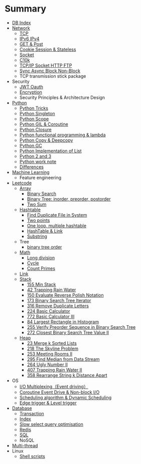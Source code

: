 # Summary

* [DB Index](README.md)
* [Network](neetwork.md)
  * [TCP](neetwork/tcp.md)
  * [IPv6 IPv4](neetwork/ipv6-ipv4.md)
  * [GET & Post](neetwork/get-and-post.md)
  * [Cookie Session & Stateless](neetwork/cookie-session-and-stateless.md)
  * [Socket](neetwork/socket.md)
  * [C10k](neetwork/c10k.md)
  * [TCP/IP Socket HTTP FTP](neetwork/tcpip-socket-http-ftp.md)
  * [Sync Async Block Non-Block](neetwork/sync-async-block-non-block.md)
  * TCP transmission stick package
* Security
  * [JWT Oauth](jwt-oauth.md)
  * [Encryption](encryption.md)
  * Security Principles & Architecture Design
* [Python](python-basic.md)
  * [Python Tricks](python-tricks.md)
  * [Python Singleton](python-advance.md)
  * [Python Scope](python-scope.md)
  * [Python GIL & Coroutine](python-gil.md)
  * [Python Closure](closure.md)
  * [Python functional programming & lambda](python-functional-programming-and-lambda.md)
  * [Python Copy  & Deepcopy ](python-copy-and-deepcopy.md)
  * [Python GC](python-gc.md)
  * [Python Implementation of List](python-implementation-of-list.md)
  * [Python 2 and 3](python-2-and-3.md)
  * [Python work note](python-work-note.md)
  * [Differences](differences.md)
* [Machine Learning](machine-learning.md)
  * Feature engineering
* [Leetcode](leetcode.md)
  * [Array](array.md)
    * [Binary Search](array/binary-search.md)
    * [Binary Tree: inorder, preorder, postorder](array/binary-tree-inorder-preorder-postorder.md)
    * [Two Sum](array/two-sum.md)
  * [Hashtable](hashtable.md)
    * [Find Duplicate File in System](find-duplicate-file-in-system.md)
    * [Two points](two-points.md)
    * [One loop, multiple hashtable](one-loop-multiple-hashtable.md)
    * [HashTable & Link](hashtable-and-link.md)
    * [Substring](substring.md)
  * Tree
    * [binary tree order](binary-tree-order.md)
  * [Math](math.md)
    * [Long division](math/long-division.md)
    * [Cycle](math/cycle.md)
    * [Count Primes](math/count-primes.md)
  * [Link](link.md)
  * [Stack](stack.md)
    * [155 Min Stack](stack/155-min-stack.md)
    * [42 Trapping Rain Water](stack/42-trapping-rain-water.md)
    * [150 Evaluate Reverse Polish Notation](stack/150-evaluate-reverse-polish-notation.md)
    * [173 Binary Search Tree Iterator](stack/173-binary-search-tree-iterator.md)
    * [316 Remove Duplicate Letters](stack/316-remove-duplicate-letters.md)
    * [224 Basic Calculator](stack/224-basic-calculator.md)
    * [772  Basic Calculator III](stack/772-basic-calculator-iii.md)
    * [84 Largest Rectangle in Histogram](stack/84-largest-rectangle-in-histogram.md)
    * [255 Verify Preorder Sequence in Binary Search Tree](stack/255-verify-preorder-sequence-in-binary-search-tree.md)
    * [272 Closest Binary Search Tree Value II](stack/272-closest-binary-search-tree-value-ii.md)
  * [Heap](heap.md)
    * [23 Merge k Sorted Lists](heap/23-merge-k-sorted-lists.md)
    * [218 The Skyline Problem](heap/218-the-skyline-problem.md)
    * [253 Meeting Rooms II](heap/253-meeting-rooms-ii.md)
    * [295 Find Median from Data Stream](heap/295-find-median-from-data-stream.md)
    * [264 Ugly Number II](heap/264-ugly-number-ii.md)
    * [407 Trapping Rain Water II](heap/407-trapping-rain-water-ii.md)
    * [358 Rearrange String k Distance Apart](heap/358-rearrange-string-k-distance-apart.md)
* OS
  * [I/O Multiplexing（Event  driving）](general.md)
  * [Coroutine Event Drive & Non-block I/O](coroutine-event-drive-and-non-block-io.md)
  * [Scheduling algorithm & Dynamic Scheduling](scheduling-algorithm.md)
  * [Edge trigger & Level trigger](edge-trigger-and-level-trigger.md)
* [Database](database.md)
  * [Transaction](transaction.md)
  * [Index](index.md)
  * [Slow select query optimisation](slow-select-query-optimisation.md)
  * [Redis](redis.md)
  * [SQL](sql.md)
  * NoSQL
* [Multi-thread](multi-thread.md)
* Linux
  * [Shell scripts](shell-scripts.md)


